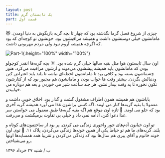 ```yaml
---
layout: post
title: یک تابستان گرم
part: قسمت اول
---
```


چیزی از شروع فصل گرما نگذشته بود که چهار تا بچه گربه بازیگوش به دنیا اومدن. 😻 مامانشون خیلی دوستشون داشت و همیشه مراقبشون بود. خونشون تو کوچه‌ای که بود که اگرچه همیشه آروم نبود ولی مردم مهربونی داشت.

![Part-1]({{site.url}}/images/illustrations/part-1.jpg){:height="100%" width="100%"}

اون سال تابستون هوا مثل بقیه سالها خیلی گرم شده بود. ☀️ بچه گربه‌ها انقدر کوچولو بودن که مامانشون باید همیشه پیششون می‌موند و ازشون مراقبت می‌کرد. هنوز چشماشون بسته بود و کافی بود تا مامانشون لحظه‌ای نباشه تا بلند بلند اعتراض کنن ودنبالش بگردن. بیشتر وقت ها خواب بودن و مامانشون هم مجبور بود که از کنارشون تکون نخوره تا یه وقت بیدار نشن. هر چند ساعت شیر می خوردن و بعد هم دوباره می خوابیدن.

باباشون هم همیشه همون اطراف مشغول گشت و گذار بود. اخلاق خوبی داشت و معمولا با بقیه گربه‌ها کنار می اومد. اگه کسی براشون غذا می آورد همیشه گربه آخری بود که جلو می اومد. 🍗 تازه اون موقع هم اگه بقیه گربه‌ها طبق معمول می خواستن سر غذا دعوا کنن، ادامه نمی داد و خیلی بی تفاوت برمیگشت و می‌رفت.

تو اون خیابون آدم‌های جور واجوری زندگی می کردن. پر بود از ساختمون‌های کوتاه و بلند. گربه‌های ما هم تو حیاط یکی از همین خونه‌ها زندگی می‌کردن، پلاک ۱۱. 🏡 توی اون خونه خانوم و آقای پیری هم سال‌ها بود که زندگی می‌کردن و تقریبا همه همسایه‌ها اونها رو می‌شناختن.


ب / شنبه ۲۷ خرداد ۱۳۹۶
